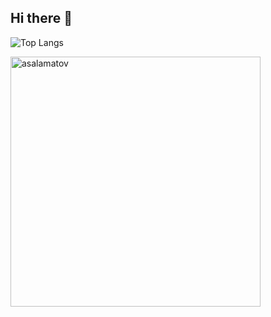 ## Hi there 👋

![Top Langs](https://github-readme-stats.vercel.app/api/top-langs/?username=enigmaler&layout=compact&theme=radical)

<p><img align="left" src="https://github-readme-stats.vercel.app/api/top-langs?username=asalamatov&show_icons=true&locale=en&layout=compact" alt="asalamatov" width="400" /></p>
